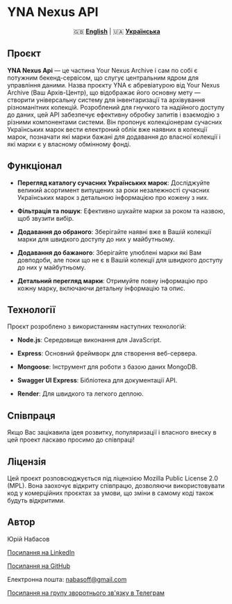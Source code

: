 # YNA Nexus API

<div align="center">

🇬🇧 [**English**](README.md) | 🇺🇦 [**Українська**](README_UKR.md)

</div>

## Проєкт

**YNA Nexus Api** — це частина Your Nexus Archive і сам по собі є потужним бекенд-сервісом, що слугує центральним ядром для управління даними. Назва проєкту YNA є абревіатурою від Your Nexus Archive (Ваш Архів-Центр), що відображає його основну мету — створити універсальну систему для інвентаризації та архівування різноманітних колекцій. Розроблений для гнучкого та надійного доступу до даних, цей API забезпечує ефективну обробку запитів і взаємодію з різними компонентами системи. Він пропонує колекціонерам сучасних Українських марок вести електроний облік вже наявних в колекції марок, позначати які марки бажані для додавання до власної колекції і які марки є у власному обмінному фонді.

## Функціонал

- **Перегляд каталогу сучасних Українських марок**: Досліджуйте великий асортимент випущених за роки незалежності сучасних Українських марок з детальною інформацією про кожену з них.

- **Фільтрація та пошук**: Ефективно шукайте марки за роком та назвою, щоб звузити вибір.

- **Додавання до обраного**: Зберігайте наявні вже в Вашій колекції марки для швидкого доступу до них у майбутньому.

- **Додавання до бажаного**: Зберігайте улюблені марки які Вам довподоби, але поки що не є в Вашій колекції для швидкого доступу до них у майбутньому.

- **Детальний перегляд марки**: Отримуйте повну інформацію про кожну марку, включаючи детальну інформацію та опис.

## Технології

Проєкт розроблено з використанням наступних технологій:

- **Node.js**: Середовище виконання для JavaScript.

- **Express**: Основний фреймворк для створення веб-сервера.

- **Mongoose**: Інструмент для роботи з базою даних MongoDB.

- **Swagger UI Express**: Бібліотека для документації API.

- **Render**: Для швидкого та легкого деплою.

## Співпраця

Якщо Вас зацікавила ідея розвитку, популяризації і власного внеску в цей проект ласкаво просимо до співпраці!

## Ліцензія

Цей проєкт розповсюджується під ліцензією Mozilla Public License 2.0 (MPL). Вона заохочує відкриту співпрацю, дозволяючи використовувати код у комерційних проєктах за умови, що зміни в самому коді також будуть відкритими.

## Автор

Юрій Набасов

[Посилання на LinkedIn](https://www.linkedin.com/in/iuriy-nabasov-b8b245308/)

[Посилання на GitHub](https://github.com/Yuriy-Nabasov)

Електронна пошта: nabasoff@gmail.com

[Посилання на групу зворотнього зв'язку в Телеграм](https://t.me/+4S2QFbCAfE00MGJi)
